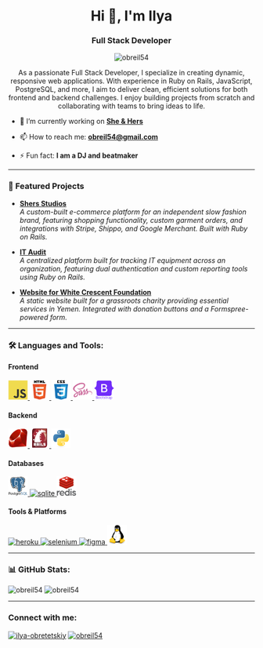 <h1 align="center">Hi 👋, I'm Ilya</h1>
<h3 align="center">Full Stack Developer</h3>

<p align="center">
  <img src="https://komarev.com/ghpvc/?username=obreil54&label=Profile%20views&color=0e75b6&style=flat" alt="obreil54" />
</p>

<p align="center">
  As a passionate Full Stack Developer, I specialize in creating dynamic, responsive web applications. With experience in Ruby on Rails, JavaScript, PostgreSQL, and more, I aim to deliver clean, efficient solutions for both frontend and backend challenges. I enjoy building projects from scratch and collaborating with teams to bring ideas to life.
</p>

- 🔭 I’m currently working on **[She & Hers](https://github.com/obreil54/she_and_hers)**

- 📫 How to reach me: **obreil54@gmail.com**

- ⚡ Fun fact: **I am a DJ and beatmaker**

---

### 🌟 Featured Projects

- [**Shers Studios**](https://github.com/obreil54/she_and_hers)  
  *A custom-built e-commerce platform for an independent slow fashion brand, featuring shopping functionality, custom garment orders, and integrations with Stripe, Shippo, and Google Merchant. Built with Ruby on Rails.*

- [**IT Audit**](https://github.com/obreil54/Magnat-Questionnaire)  
  *A centralized platform built for tracking IT equipment across an organization, featuring dual authentication and custom reporting tools using Ruby on Rails.*

- [**Website for White Crescent Foundation**](https://github.com/obreil54/WCFYE)  
  *A static website built for a grassroots charity providing essential services in Yemen. Integrated with donation buttons and a Formspree-powered form.*

---

### 🛠️ Languages and Tools:

#### Frontend
<p align="left">
  <a href="https://developer.mozilla.org/en-US/docs/Web/JavaScript" target="_blank" rel="noreferrer">
    <img src="https://raw.githubusercontent.com/devicons/devicon/master/icons/javascript/javascript-original.svg" alt="javascript" width="40" height="40"/>
  </a>
  <a href="https://www.w3.org/html/" target="_blank" rel="noreferrer">
    <img src="https://raw.githubusercontent.com/devicons/devicon/master/icons/html5/html5-original-wordmark.svg" alt="html5" width="40" height="40"/>
  </a>
  <a href="https://www.w3schools.com/css/" target="_blank" rel="noreferrer">
    <img src="https://raw.githubusercontent.com/devicons/devicon/master/icons/css3/css3-original-wordmark.svg" alt="css3" width="40" height="40"/>
  </a>
  <a href="https://sass-lang.com" target="_blank" rel="noreferrer">
    <img src="https://raw.githubusercontent.com/devicons/devicon/master/icons/sass/sass-original.svg" alt="sass" width="40" height="40"/>
  </a>
  <a href="https://getbootstrap.com" target="_blank" rel="noreferrer">
    <img src="https://raw.githubusercontent.com/devicons/devicon/master/icons/bootstrap/bootstrap-plain-wordmark.svg" alt="bootstrap" width="40" height="40"/>
  </a>
</p>

#### Backend
<p align="left">
  <a href="https://www.ruby-lang.org/en/" target="_blank" rel="noreferrer">
    <img src="https://raw.githubusercontent.com/devicons/devicon/master/icons/ruby/ruby-original.svg" alt="ruby" width="40" height="40"/>
  </a>
  <a href="https://rubyonrails.org" target="_blank" rel="noreferrer">
    <img src="https://raw.githubusercontent.com/devicons/devicon/master/icons/rails/rails-original-wordmark.svg" alt="rails" width="40" height="40"/>
  </a>
  <a href="https://www.python.org" target="_blank" rel="noreferrer">
    <img src="https://raw.githubusercontent.com/devicons/devicon/master/icons/python/python-original.svg" alt="python" width="40" height="40"/>
  </a>
</p>

#### Databases
<p align="left">
  <a href="https://www.postgresql.org" target="_blank" rel="noreferrer">
    <img src="https://raw.githubusercontent.com/devicons/devicon/master/icons/postgresql/postgresql-original-wordmark.svg" alt="postgresql" width="40" height="40"/>
  </a>
  <a href="https://www.sqlite.org/" target="_blank" rel="noreferrer">
    <img src="https://www.vectorlogo.zone/logos/sqlite/sqlite-icon.svg" alt="sqlite" width="40" height="40"/>
  </a>
  <a href="https://raw.githubusercontent.com/devicons/devicon/master/icons/redis/redis-original-wordmark.svg" target="_blank" rel="noreferrer">
    <img src="https://raw.githubusercontent.com/devicons/devicon/master/icons/redis/redis-original-wordmark.svg" alt="redis" width="40" height="40"/>
  </a>
</p>

#### Tools & Platforms
<p align="left">
  <a href="https://heroku.com" target="_blank" rel="noreferrer">
    <img src="https://www.vectorlogo.zone/logos/heroku/heroku-icon.svg" alt="heroku" width="40" height="40"/>
  </a>
  <a href="https://www.selenium.dev" target="_blank" rel="noreferrer">
    <img src="https://raw.githubusercontent.com/detain/svg-logos/780f25886640cef088af994181646db2f6b1a3f8/svg/selenium-logo.svg" alt="selenium" width="40" height="40"/>
  </a>
  <a href="https://www.figma.com/" target="_blank" rel="noreferrer">
    <img src="https://www.vectorlogo.zone/logos/figma/figma-icon.svg" alt="figma" width="40" height="40"/>
  </a>
  <a href="https://www.linux.org/" target="_blank" rel="noreferrer">
    <img src="https://raw.githubusercontent.com/devicons/devicon/master/icons/linux/linux-original.svg" alt="linux" width="40" height="40"/>
  </a>
</p>

---

### 📊 GitHub Stats:

<p align="left">
  <img src="https://github-readme-stats.vercel.app/api?username=obreil54&show_icons=true&locale=en" alt="obreil54" />
  <img src="https://github-readme-stats.vercel.app/api/top-langs?username=obreil54&show_icons=true&locale=en&layout=compact" alt="obreil54" />
</p>

---

<h3 align="left">Connect with me:</h3>
<p align="left">
  <a href="https://www.linkedin.com/in/ilya-obretetskiy-b5010b1b5/" target="blank"><img align="center" src="https://raw.githubusercontent.com/rahuldkjain/github-profile-readme-generator/master/src/images/icons/Social/linked-in-alt.svg" alt="ilya-obretetskiy" height="30" width="40" /></a>
  <a href="https://stackoverflow.com/users/23088683/obreil54" target="blank"><img align="center" src="https://raw.githubusercontent.com/rahuldkjain/github-profile-readme-generator/master/src/images/icons/Social/stack-overflow.svg" alt="obreil54" height="30" width="40" /></a>
</p>
